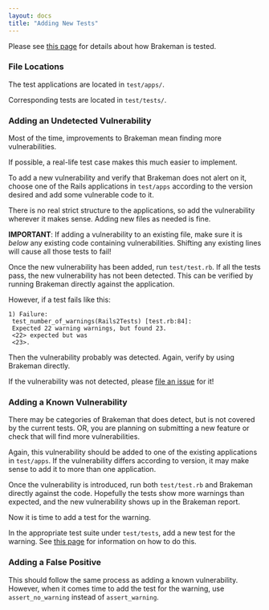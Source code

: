 ```yaml
---
layout: docs
title: "Adding New Tests"
---
```


Please see [this page](/docs/testing_brakeman) for details about how Brakeman is tested.

### File Locations

The test applications are located in `test/apps/`.

Corresponding tests are located in `test/tests/`.

### Adding an Undetected Vulnerability

Most of the time, improvements to Brakeman mean finding more vulnerabilities.

If possible, a real-life test case makes this much easier to implement.

To add a new vulnerability and verify that Brakeman does not alert on it, choose one of the Rails applications in `test/apps` according to the version desired and add some vulnerable code to it.

There is no real strict structure to the applications, so add the vulnerability wherever it makes sense. Adding new files as needed is fine.

**IMPORTANT**: If adding a vulnerability to an existing file, make sure it is *below* any existing code containing vulnerabilities. Shifting any existing lines will cause all those tests to fail!

Once the new vulnerability has been added, run `test/test.rb`. If all the tests pass, the new vulnerability has not been detected. This can be verified by running Brakeman directly against the application.

However, if a test fails like this:

    1) Failure:
     test_number_of_warnings(Rails2Tests) [test.rb:84]:
     Expected 22 warning warnings, but found 23.
     <22> expected but was
     <23>.

Then the vulnerability probably was detected. Again, verify by using Brakeman directly.

If the vulnerability was not detected, please [file an issue](https://github.com/presidentbeef/brakeman/issues) for it!

### Adding a Known Vulnerability

There may be categories of Brakeman that does detect, but is not covered by the current tests. OR, you are planning on submitting a new feature or check that will find more vulnerabilities.

Again, this vulnerability should be added to one of the existing applications in `test/apps`. If the vulnerability differs according to version, it may make sense to add it to more than one application.

Once the vulnerability is introduced, run both `test/test.rb` and Brakeman directly against the code. Hopefully the tests show more warnings than expected, and the new vulnerability shows up in the Brakeman report.

Now it is time to add a test for the warning.

In the appropriate test suite under `test/tests`, add a new test for the warning. See [this page](/docs/testing_brakeman) for information on how to do this.

### Adding a False Positive

This should follow the same process as adding a known vulnerability. However, when it comes time to add the test for the warning, use `assert_no_warning` instead of `assert_warning`.

